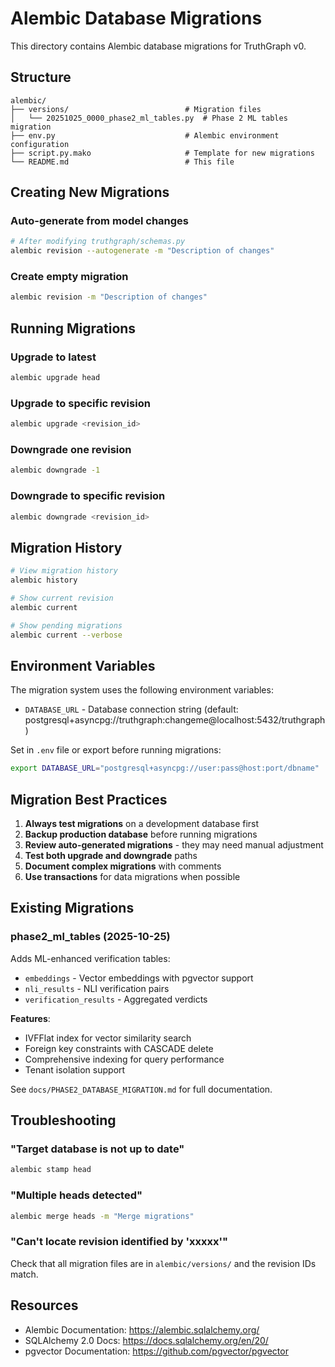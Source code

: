 # Alembic Database Migrations

This directory contains Alembic database migrations for TruthGraph v0.

## Structure

```
alembic/
├── versions/                          # Migration files
│   └── 20251025_0000_phase2_ml_tables.py  # Phase 2 ML tables migration
├── env.py                             # Alembic environment configuration
├── script.py.mako                     # Template for new migrations
└── README.md                          # This file
```

## Creating New Migrations

### Auto-generate from model changes

```bash
# After modifying truthgraph/schemas.py
alembic revision --autogenerate -m "Description of changes"
```

### Create empty migration

```bash
alembic revision -m "Description of changes"
```

## Running Migrations

### Upgrade to latest

```bash
alembic upgrade head
```

### Upgrade to specific revision

```bash
alembic upgrade <revision_id>
```

### Downgrade one revision

```bash
alembic downgrade -1
```

### Downgrade to specific revision

```bash
alembic downgrade <revision_id>
```

## Migration History

```bash
# View migration history
alembic history

# Show current revision
alembic current

# Show pending migrations
alembic current --verbose
```

## Environment Variables

The migration system uses the following environment variables:

- `DATABASE_URL` - Database connection string (default: postgresql+asyncpg://truthgraph:changeme@localhost:5432/truthgraph)

Set in `.env` file or export before running migrations:

```bash
export DATABASE_URL="postgresql+asyncpg://user:pass@host:port/dbname"
```

## Migration Best Practices

1. **Always test migrations** on a development database first
2. **Backup production database** before running migrations
3. **Review auto-generated migrations** - they may need manual adjustment
4. **Test both upgrade and downgrade** paths
5. **Document complex migrations** with comments
6. **Use transactions** for data migrations when possible

## Existing Migrations

### phase2_ml_tables (2025-10-25)

Adds ML-enhanced verification tables:
- `embeddings` - Vector embeddings with pgvector support
- `nli_results` - NLI verification pairs
- `verification_results` - Aggregated verdicts

**Features**:
- IVFFlat index for vector similarity search
- Foreign key constraints with CASCADE delete
- Comprehensive indexing for query performance
- Tenant isolation support

See `docs/PHASE2_DATABASE_MIGRATION.md` for full documentation.

## Troubleshooting

### "Target database is not up to date"

```bash
alembic stamp head
```

### "Multiple heads detected"

```bash
alembic merge heads -m "Merge migrations"
```

### "Can't locate revision identified by 'xxxxx'"

Check that all migration files are in `alembic/versions/` and the revision IDs match.

## Resources

- Alembic Documentation: https://alembic.sqlalchemy.org/
- SQLAlchemy 2.0 Docs: https://docs.sqlalchemy.org/en/20/
- pgvector Documentation: https://github.com/pgvector/pgvector
